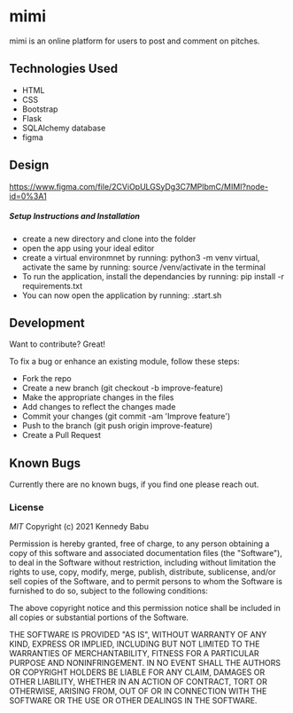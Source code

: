 # mimi

mimi is an online platform for users to post and comment on pitches. 


## Technologies Used

- HTML
- CSS
- Bootstrap
- Flask
- SQLAlchemy database
- figma

## Design
https://www.figma.com/file/2CViOpULGSyDg3C7MPlbmC/MIMI?node-id=0%3A1


##### Setup Instructions and Installation

- create a new directory and clone into the folder
- open the app using your ideal editor
- create a virtual environmnet by running: python3 -m venv virtual, activate the same by running: source /venv/activate in the terminal
- To run the application, install the dependancies by running: pip install -r requirements.txt
- You can now open the application by running: .start.sh 


## Development

Want to contribute? Great!

To fix a bug or enhance an existing module, follow these steps:
- Fork the repo
- Create a new branch (git checkout -b improve-feature)
- Make the appropriate changes in the files
- Add changes to reflect the changes made
- Commit your changes (git commit -am 'Improve feature')
- Push to the branch (git push origin improve-feature)
- Create a Pull Request


## Known Bugs

Currently there are no known bugs, if you find one please reach out.


### License

*MIT*
Copyright (c) 2021 Kennedy Babu

Permission is hereby granted, free of charge, to any person obtaining a copy of this software and associated documentation files (the "Software"), to deal in the Software without restriction, including without limitation the rights to use, copy, modify, merge, publish, distribute, sublicense, and/or sell copies of the Software, and to permit persons to whom the Software is furnished to do so, subject to the following conditions:

The above copyright notice and this permission notice shall be included in all copies or substantial portions of the Software.

THE SOFTWARE IS PROVIDED "AS IS", WITHOUT WARRANTY OF ANY KIND, EXPRESS OR IMPLIED, INCLUDING BUT NOT LIMITED TO THE WARRANTIES OF MERCHANTABILITY, FITNESS FOR A PARTICULAR PURPOSE AND NONINFRINGEMENT. IN NO EVENT SHALL THE AUTHORS OR COPYRIGHT HOLDERS BE LIABLE FOR ANY CLAIM, DAMAGES OR OTHER LIABILITY, WHETHER IN AN ACTION OF CONTRACT, TORT OR OTHERWISE, ARISING FROM, OUT OF OR IN CONNECTION WITH THE SOFTWARE OR THE USE OR OTHER DEALINGS IN THE SOFTWARE.